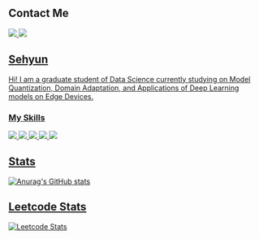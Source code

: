 ## Contact Me
<a href="sehyunp9909@gmail.com" target="_blank"><img src="https://img.shields.io/badge/Gmail:sehyunp9909@gmail.com-EA4335?style=flat&logo=appveyor&logo=Gmail&logoColor=white"/>
<a href="https://www.linkedin.com/in/park-sehyun/" target="_blank"><img src="https://img.shields.io/badge/LinkedIn-0A66C2?style=flat&logo=appveyor&logo=LinkedIn&logoColor=white"/>

## Sehyun
Hi! I am a graduate student of Data Science currently studying on Model Quantization, Domain Adaptation, and Applications of Deep Learning models on Edge Devices. 

### My Skills
<img src="https://img.shields.io/badge/Python-3776AB?style=flat-square&logo=Python&logoColor=white"> <img src="https://img.shields.io/badge/PyTorch-EE4C2C?style=flat-square&logo=PyTorch&logoColor=white"> <img src="https://img.shields.io/badge/C++-00599C?style=flat-square&logo=C++&logoColor=white"> <img src="https://img.shields.io/badge/TensorFlow-FF6F00?style=flat-square&logo=TensorFlow&logoColor=white"> <img src="https://img.shields.io/badge/PostgreSQL-4169E1?style=flat-square&logo=PostgreSQL&logoColor=white"/>

## Stats
![Anurag's GitHub stats](https://github-readme-stats.vercel.app/api?username=sehyunpark99&show_icons=true&theme=radical)



## Leetcode Stats
![Leetcode Stats](https://leetcard.jacoblin.cool/Aadrien)





<!--
**sehyunpark99/sehyunpark99** is a ✨ _special_ ✨ repository because its `README.md` (this file) appears on your GitHub profile.

Here are some ideas to get you started:

- 🔭 I’m currently working on ...
- 🌱 I’m currently learning ...
- 👯 I’m looking to collaborate on ...
- 🤔 I’m looking for help with ...
- 💬 Ask me about ...
- 📫 How to reach me: ...
- 😄 Pronouns: ...
- ⚡ Fun fact: ...
-->
